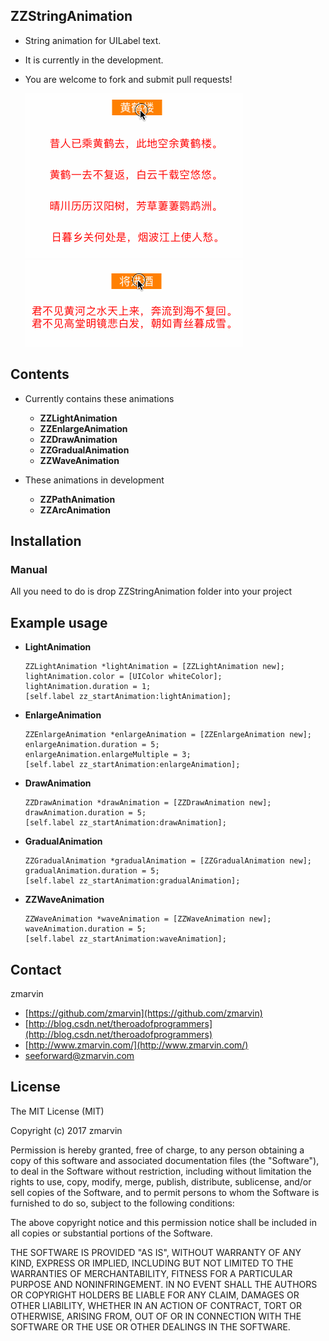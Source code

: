 ## ZZStringAnimation
*  String animation for UILabel text.
*  It is currently in the development.
*  You are welcome to fork and submit pull requests!

	
	![Examples](_Gifs/Example.gif)
	![Examples](_Gifs/Example1.gif)

## Contents

* Currently contains these animations

	* **ZZLightAnimation**
	* **ZZEnlargeAnimation**
	* **ZZDrawAnimation**
	* **ZZGradualAnimation**
	* **ZZWaveAnimation**
* These animations in development

	* **ZZPathAnimation**
	* **ZZArcAnimation**

## Installation

### Manual

All you need to do is drop ZZStringAnimation folder into your project

## Example usage

* **LightAnimation**

	```objc
	ZZLightAnimation *lightAnimation = [ZZLightAnimation new];
    lightAnimation.color = [UIColor whiteColor];
    lightAnimation.duration = 1;
    [self.label zz_startAnimation:lightAnimation];
    ```
* **EnlargeAnimation**

	```objc
	ZZEnlargeAnimation *enlargeAnimation = [ZZEnlargeAnimation new];
    enlargeAnimation.duration = 5;
    enlargeAnimation.enlargeMultiple = 3;
    [self.label zz_startAnimation:enlargeAnimation];
    ```
* **DrawAnimation**

	```objc
	ZZDrawAnimation *drawAnimation = [ZZDrawAnimation new];
    drawAnimation.duration = 5;
    [self.label zz_startAnimation:drawAnimation];
    ```
* **GradualAnimation**

	```objc
	ZZGradualAnimation *gradualAnimation = [ZZGradualAnimation new];
    gradualAnimation.duration = 5;
    [self.label zz_startAnimation:gradualAnimation];
    ```
* **ZZWaveAnimation**

	```objc
	ZZWaveAnimation *waveAnimation = [ZZWaveAnimation new];
    waveAnimation.duration = 5;
    [self.label zz_startAnimation:waveAnimation];
    ```

## Contact

zmarvin

* [https://github.com/zmarvin](https://github.com/zmarvin)
* [http://blog.csdn.net/theroadofprogrammers](http://blog.csdn.net/theroadofprogrammers)
* [http://www.zmarvin.com/](http://www.zmarvin.com/)
* [seeforward@zmarvin.com](mailto:seeforward@zmarvin.com)

## License

The MIT License (MIT)

Copyright (c) 2017 zmarvin

Permission is hereby granted, free of charge, to any person obtaining a copy
of this software and associated documentation files (the "Software"), to deal
in the Software without restriction, including without limitation the rights
to use, copy, modify, merge, publish, distribute, sublicense, and/or sell
copies of the Software, and to permit persons to whom the Software is
furnished to do so, subject to the following conditions:

The above copyright notice and this permission notice shall be included in all
copies or substantial portions of the Software.

THE SOFTWARE IS PROVIDED "AS IS", WITHOUT WARRANTY OF ANY KIND, EXPRESS OR
IMPLIED, INCLUDING BUT NOT LIMITED TO THE WARRANTIES OF MERCHANTABILITY,
FITNESS FOR A PARTICULAR PURPOSE AND NONINFRINGEMENT. IN NO EVENT SHALL THE
AUTHORS OR COPYRIGHT HOLDERS BE LIABLE FOR ANY CLAIM, DAMAGES OR OTHER
LIABILITY, WHETHER IN AN ACTION OF CONTRACT, TORT OR OTHERWISE, ARISING FROM,
OUT OF OR IN CONNECTION WITH THE SOFTWARE OR THE USE OR OTHER DEALINGS IN THE
SOFTWARE.